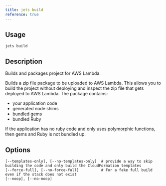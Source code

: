 ```yaml
---
title: jets build
reference: true
---
```


## Usage

    jets build

## Description

Builds and packages project for AWS Lambda.

Builds a zip file package to be uploaded to AWS Lambda. This allows you to build the project without deploying and inspect the zip file that gets deployed to AWS Lambda. The package contains:

* your application code
* generated node shims
* bundled gems
* bundled Ruby

If the application has no ruby code and only uses polymorphic functions, then gems and Ruby is not bundled up.

## Options

```
[--templates-only], [--no-templates-only]  # provide a way to skip building the code and only build the CloudFormation templates
[--force-full], [--no-force-full]          # For a fake full build even if the stack does not exist
[--noop], [--no-noop]                      
```

